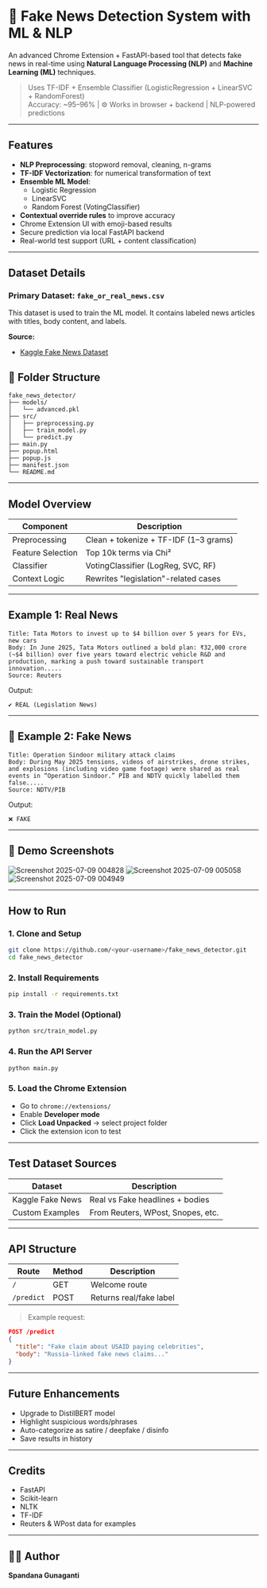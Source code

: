 # 📰 Fake News Detection System with ML & NLP 

An advanced Chrome Extension + FastAPI-based tool that detects fake news in real-time using **Natural Language Processing (NLP)** and **Machine Learning (ML)** techniques.

> Uses TF-IDF + Ensemble Classifier (LogisticRegression + LinearSVC + RandomForest)  
> Accuracy: ~95–96% | ⚙️ Works in browser + backend |  NLP-powered predictions

---

## Features

- **NLP Preprocessing**: stopword removal, cleaning, n-grams
- **TF-IDF Vectorization**: for numerical transformation of text
- **Ensemble ML Model**:
  - Logistic Regression
  - LinearSVC
  - Random Forest (VotingClassifier)
- **Contextual override rules** to improve accuracy
- Chrome Extension UI with emoji-based results
- Secure prediction via local FastAPI backend
- Real-world test support (URL + content classification)

---
## Dataset Details

### Primary Dataset: `fake_or_real_news.csv`
This dataset is used to train the ML model. It contains labeled news articles with titles, body content, and labels.

**Source:**  
- [Kaggle Fake News Dataset](https://www.kaggle.com/clmentbisaillon/fake-and-real-news-dataset)

## 📁 Folder Structure

```
fake_news_detector/
├── models/
│   └── advanced.pkl
├── src/
│   ├── preprocessing.py
│   ├── train_model.py
│   └── predict.py
├── main.py
├── popup.html
├── popup.js
├── manifest.json
└── README.md
```

---

## Model Overview

| Component        | Description                             |
|------------------|-----------------------------------------|
| Preprocessing    | Clean + tokenize + TF-IDF (1–3 grams)   |
| Feature Selection| Top 10k terms via Chi²                  |
| Classifier       | VotingClassifier (LogReg, SVC, RF)      |
| Context Logic    | Rewrites "legislation"-related cases    |

---

## Example 1: Real News
```
Title: Tata Motors to invest up to $4 billion over 5 years for EVs, new cars
Body: In June 2025, Tata Motors outlined a bold plan: ₹32,000 crore (~$4 billion) over five years toward electric vehicle R&D and production, marking a push toward sustainable transport innovation.....
Source: Reuters 
```

Output:
```
✔️ REAL (Legislation News)
```

---

## 🚨 Example 2: Fake News
```
Title: Operation Sindoor military attack claims
Body: During May 2025 tensions, videos of airstrikes, drone strikes, and explosions (including video game footage) were shared as real events in “Operation Sindoor.” PIB and NDTV quickly labelled them false.....
Source: NDTV/PIB
```

Output:
```
❌ FAKE
```

---

## 📸 Demo Screenshots
![Screenshot 2025-07-09 004828](https://github.com/user-attachments/assets/1a9ac454-5286-427e-a371-336525615f47)
![Screenshot 2025-07-09 005058](https://github.com/user-attachments/assets/00abf6e4-cb5d-4a22-abea-bdb6daadc848)
![Screenshot 2025-07-09 004949](https://github.com/user-attachments/assets/bb1171df-6569-48a3-aaf9-4d171fb16dcf)

---

## How to Run

### 1. Clone and Setup
```bash
git clone https://github.com/<your-username>/fake_news_detector.git
cd fake_news_detector
```

### 2. Install Requirements
```bash
pip install -r requirements.txt
```

### 3. Train the Model (Optional)
```bash
python src/train_model.py
```

### 4. Run the API Server
```bash
python main.py
```

### 5. Load the Chrome Extension
- Go to `chrome://extensions/`
- Enable **Developer mode**
- Click **Load Unpacked** → select project folder
- Click the extension icon to test

---

## Test Dataset Sources

| Dataset             | Description                       |
|---------------------|-----------------------------------|
| Kaggle Fake News    | Real vs Fake headlines + bodies   |
| Custom Examples     | From Reuters, WPost, Snopes, etc. |

---

## API Structure

| Route     | Method | Description                       |
|-----------|--------|-----------------------------------|
| `/`       | GET    | Welcome route                     |
| `/predict`| POST   | Returns real/fake label           |

> Example request:
```json
POST /predict
{
  "title": "Fake claim about USAID paying celebrities",
  "body": "Russia-linked fake news claims..."
}
```

---

## Future Enhancements

- Upgrade to DistilBERT model
- Highlight suspicious words/phrases
- Auto-categorize as satire / deepfake / disinfo
- Save results in history

---

## Credits

- FastAPI  
- Scikit-learn  
- NLTK  
- TF-IDF  
- Reuters & WPost data for examples  

---

## 👩‍💻 Author
**Spandana Gunaganti**  
